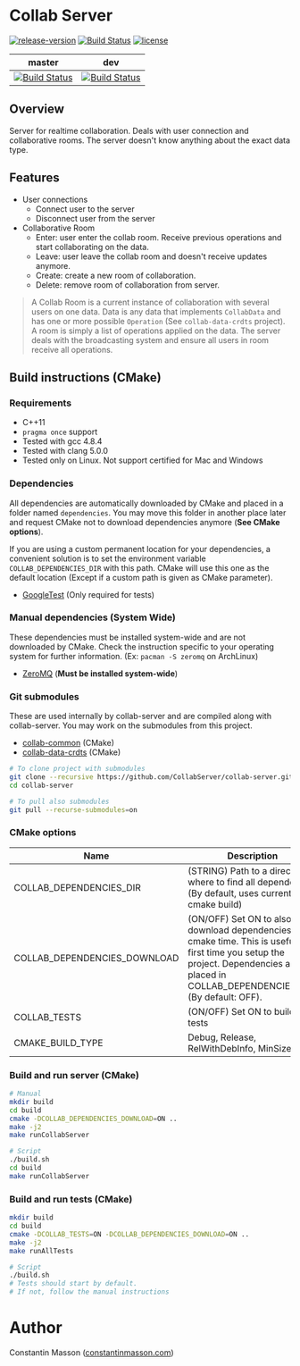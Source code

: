 # Collab Server

[![release-version](https://img.shields.io/badge/release-no--release-red.svg)]()
[![Build Status](https://travis-ci.org/CollabServer/collab-server.svg?branch=master)](https://travis-ci.org/CollabServer/collab-server)
[![license](https://img.shields.io/badge/license-LGPLv3.0-blue.svg)](https://github.com/CollabServer/collab-server/blob/dev/LICENSE.txt)

| master | dev |
| :-----: | :-----: |
| [![Build Status](https://travis-ci.org/CollabServer/collab-server.svg?branch=master)](https://travis-ci.org/CollabServer/collab-server) | [![Build Status](https://travis-ci.org/CollabServer/collab-server.svg?branch=dev)](https://travis-ci.org/CollabServer/collab-server) |


## Overview
Server for realtime collaboration.
Deals with user connection and collaborative rooms.
The server doesn't know anything about the exact data type.


## Features
- User connections
    - Connect user to the server
    - Disconnect user from the server
- Collaborative Room
    - Enter: user enter the collab room.
      Receive previous operations and start collaborating on the data.
    - Leave: user leave the collab room and doesn't receive updates anymore.
    - Create: create a new room of collaboration.
    - Delete: remove room of collaboration from server.

> A Collab Room is a current instance of collaboration with several users
> on one data. Data is any data that implements `CollabData` and has one or more
> possible `Operation` (See `collab-data-crdts` project).
> A room is simply a list of operations applied on the data. The server
> deals with the broadcasting system and ensure all users in room receive
> all operations.


## Build instructions (CMake)

### Requirements
- C++11
- `pragma once` support
- Tested with gcc 4.8.4
- Tested with clang 5.0.0
- Tested only on Linux. Not support certified for Mac and Windows

### Dependencies
All dependencies are automatically downloaded by CMake and placed in a folder
named `dependencies`.
You may move this folder in another place later and request CMake not to
download dependencies anymore (**See CMake options**).

If you are using a custom permanent location for your dependencies, a convenient
solution is to set the environment variable `COLLAB_DEPENDENCIES_DIR` with this path.
CMake will use this one as the default location (Except if a custom path is
given as CMake parameter).

- [GoogleTest](https://github.com/google/googletest) (Only required for tests)

### Manual dependencies (System Wide)
These dependencies must be installed system-wide and are not downloaded by CMake.
Check the instruction specific to your operating system for further information.
(Ex: `pacman -S zeromq` on ArchLinux)

- [ZeroMQ](http://zeromq.org/) (**Must be installed system-wide**)

### Git submodules
These are used internally by collab-server and are compiled along with collab-server.
You may work on the submodules from this project.

- [collab-common](https://github.com/CollabServer/collab-common.git) (CMake)
- [collab-data-crdts](https://github.com/CollabServer/collab-data-crdts.git) (CMake)

```bash
# To clone project with submodules
git clone --recursive https://github.com/CollabServer/collab-server.git
cd collab-server

# To pull also submodules
git pull --recurse-submodules=on
```

### CMake options
| Name | Description |
| --- | --- |
| COLLAB_DEPENDENCIES_DIR | (STRING) Path to a directory where to find all dependencies (By default, uses current cmake build) |
| COLLAB_DEPENDENCIES_DOWNLOAD | (ON/OFF) Set ON to also download dependencies at cmake time. This is useful the first time you setup the project. Dependencies are placed in COLLAB_DEPENDENCIES_DIR. (By default: OFF).|
| COLLAB_TESTS | (ON/OFF) Set ON to build unit tests |
| CMAKE_BUILD_TYPE | Debug, Release, RelWithDebInfo, MinSizeRel |


### Build and run server (CMake)
```bash
# Manual
mkdir build
cd build
cmake -DCOLLAB_DEPENDENCIES_DOWNLOAD=ON ..
make -j2
make runCollabServer

# Script
./build.sh
cd build
make runCollabServer
```

### Build and run tests (CMake)
```bash
mkdir build
cd build
cmake -DCOLLAB_TESTS=ON -DCOLLAB_DEPENDENCIES_DOWNLOAD=ON ..
make -j2
make runAllTests

# Script
./build.sh
# Tests should start by default.
# If not, follow the manual instructions
```


# Author
Constantin Masson ([constantinmasson.com](http://constantinmasson.com/))



